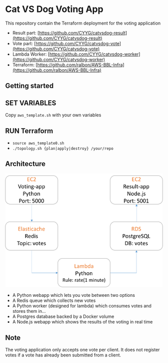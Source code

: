 Cat VS Dog Voting App
=========
This repository contain the Terraform deployment for the voting application
* Result part: [https://github.com/CYYG/catvsdog-result](https://github.com/CYYG/catvsdog-result)
* Vote part: [https://github.com/CYYG/catvsdog-vote](https://github.com/CYYG/catvsdog-vote)
* Lambda Worker: [https://github.com/CYYG/catvsdog-worker](https://github.com/CYYG/catvsdog-worker)
* Terraform: [https://github.com/ralbon/AWS-BBL-Infra](https://github.com/ralbon/AWS-BBL-Infra)

Getting started
---------------
## SET VARIABLES
Copy `aws_template.sh` with your own variables


## RUN Terraform
* `source aws_template0.sh`
* `./topology.sh {plan|apply|destroy} /your/repo`



Architecture
-----

![Architecture diagram](architecture.png)

* A Python webapp which lets you vote between two options
* A Redis queue which collects new votes
* A Python worker (designed for lambda) which consumes votes and stores them in…
* A Postgres database backed by a Docker volume
* A Node.js webapp which shows the results of the voting in real time


Note
----

The voting application only accepts one vote per client. It does not register votes if a vote has already been submitted from a client.
